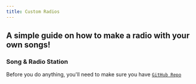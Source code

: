 ```yaml
---
title: Custom Radios
---
```


## A simple guide on how to make a radio with your own songs!

### Song & Radio Station

Before you do anything, you'll need to make sure you have [`GitHub Repo`](https://cdn.discordapp.com/attachments/1029149396056686602/1192579758903545897/BONELAB_Internal_Pallet.unitypackage?ex=66579d73&is=66564bf3&hm=46fe3caf382d52d955cdbc82044bc59a5dc494305217924ecf88548df081128e&)